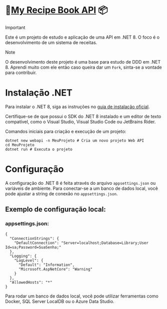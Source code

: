# 📙[My Recipe Book API](https://github.com/Marccelo125/myrecipebook-api) 📦

> [!IMPORTANT]
> Este é um projeto de estudo e aplicação de uma API em .NET 8. O foco é o desenvolvimento de um sistema de receitas.</br>

> [!NOTE]
> O desenvolvimento deste projeto é uma base para estudo de DDD em .NET 8. Aprendi muito com ele então caso queira dar um `Fork`, sinta-se a vontade para contribuir.

# Instalação .NET

Para instalar o .NET 8, siga as instruções no [guia de instalação oficial]([https://laravel.com/docs/installation](https://learn.microsoft.com/pt-br/dotnet/core/install/)).

Certifique-se de que possui o SDK do .NET 8 instalado e um editor de texto compatível, como o Visual Studio, Visual Studio Code ou JetBrains Rider.

Comandos iniciais para criação e execução de um projeto:

```
dotnet new webapi -n MeuProjeto # Cria um novo projeto Web API
cd MeuProjeto
dotnet run # Executa o projeto
```

# Configuração

A configuração do .NET 8 é feita através do arquivo `appsettings.json` ou variáveis de ambiente. Para conectar-se a um banco de dados local, você pode ajustar a string de conexão no `appsettings.json`.

## Exemplo de configuração local:
### appsettings.json:
```
{
  "ConnectionStrings": {
    "DefaultConnection": "Server=localhost;Database=Library;User Id=sa;Password=SuaSenha;"
  },
  "Logging": {
    "LogLevel": {
      "Default": "Information",
      "Microsoft.AspNetCore": "Warning"
    }
  },
  "AllowedHosts": "*"
}
```
Para rodar um banco de dados local, você pode utilizar ferramentas como Docker, SQL Server LocalDB ou o Azure Data Studio.
